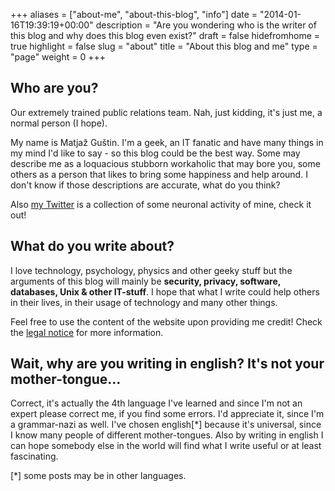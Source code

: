 +++
aliases = ["about-me", "about-this-blog", "info"]
date = "2014-01-16T19:39:19+00:00"
description = "Are you wondering who is the writer of this blog and why does this blog even exist?"
draft = false
hidefromhome = true
highlight = false
slug = "about"
title = "About this blog and me"
type = "page"
weight = 0
+++





## Who are you?

Our extremely trained public relations team. Nah, just kidding, it's just me, a
normal person (I hope).

My name is Matjaž Guštin. I'm a geek, an IT fanatic and have many things in my
mind I'd like to say - so this blog could be the best way. Some may describe me
as a loquacious stubborn workaholic that may bore you, some others as a person
that likes to bring some happiness and help around. I don't know if those
descriptions are accurate, what do you think?

Also [my Twitter](https://twitter.com/TheMatjaz) is a collection of some
neuronal activity of mine, check it out!


## What do you write about?

I love technology, psychology, physics and other geeky stuff but the arguments
of this blog will mainly be **security, privacy, software, databases, Unix &
other IT-stuff**. I hope that what I write could help others in their lives, in
their usage of technology and many other things.

Feel free to use the content of the website upon providing me credit! Check
the [legal notice](/legal-notice/) for more information.


## Wait, why are you writing in english? It's not your mother-tongue...

Correct, it's actually the 4th language I've learned and since I'm not an expert
please correct me, if you find some errors. I'd appreciate it, since I'm a
grammar-nazi as well. I've chosen english[*] because it's universal, since I
know many people of different mother-tongues. Also by writing in english I can
hope somebody else in the world will find what I write useful or at least
fascinating.

[*] some posts may be in other languages.
